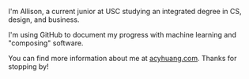 I'm Allison, a current junior at USC studying an integrated degree in CS, design, and business. 

I'm using GitHub to document my progress with machine learning and "composing" software. 

You can find more information about me at [acyhuang.com](https://www.acyhuang.com/). Thanks for stopping by!
